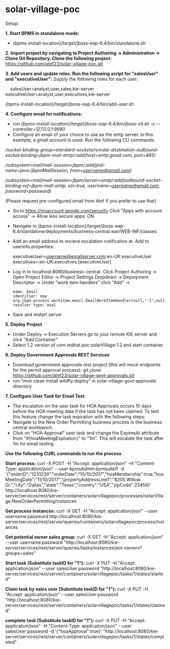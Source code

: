 # solar-village-poc

Setup:

**1. Start BPMS in standalone mode:**
  - {bpms-install-location}/target/jboss-eap-6.4/bin/standalone.sh

**2. Import project by navigating to Project Authoring -> Administration -> Clone Git Repository. Clone the following project:**
  https://github.com/atef23/solar-village-poc.git

**3. Add users and update roles. Run the following script for "salesUser" and "executiveUser":**
Supply the following roles for each user:
      
        salesUser=analyst,user,sales,kie-server
        executiveUser=analyst,user,executives,kie-server
      
{bpms-install-location}/target/jboss-eap-6.4/bin/add-user.sh

**4. Configure email for notifications:**
  - run *{bpms-install-location}/target/jboss-eap-6.4/bin/jboss-cli.sh -c --controller=127.0.0.1:9990*
  - Configure an email of your choice to use as the smtp server. In this example, a gmail account is used. Run the following    CLI commands:
  
  */socket-binding-group=standard-sockets/remote-destination-outbound-socket-binding=jbpm-mail-smtp/:add(host=smtp.gmail.com, port=465)*
  
 */subsystem=mail/mail-session=jbpm/:add(jndi-name=java:/jbpmMailSession, from=username@gmail.com)*  
 
 */subsystem=mail/mail-session=jbpm/server=smtp/:add(outbound-socket-binding-ref=jbpm-mail-smtp, ssl=true, username=username@gmail.com, password=password)*     
  
(Please request pre-configured email from Atef if you prefer to use that)

  - Go to https://myaccount.google.com/security Click "Apps with account access" -> Allow less secure apps: ON
  
  - Navigate to {bpms-install-location}/target/jboss-eap-6.4/standalone/deployments/business-central.war/WEB-INF/classes
  - Add an email address to recieve escalation notification at. Add to userinfo.properties:
      
      executiveUser=username@emailserver.com:en-UK:executiveUser
      executives=:en-UK:executives:[executiveUser]
      
  - Log in to localhost:8080/business-central. Click Project Authoring -> Open Project Editor -> Project Settings Dropdown ->       Deployment Descriptor -> Under "work item handlers" click "Add" -> 

        name: Email
        identifier: new org.jbpm.process.workitem.email.EmailWorkItemHandler(null,"-1",null,null,true)
        resolver type: mvel
        
  - Save and restart server
  
  
**5. Deploy Project**
- Under Deploy -> Execution Servers go to your remote KIE server and click "Add Container"
- Select 1.2 version of com.redhat.poc:solarVillage:1.2 and start container

**6. Deploy Government Approvals REST Services**
- Download government approvals rest project (this will mock endpoints for the permit approval process): git clone https://github.com/atef23/solar-village-govt-approvals.git
- run "mvn clean install wildfly:deploy" in solar-village-govt-approvals directory

**7. Configure User Task for Email Test**
- The escalation on the user task for HOA Approvals occurs 10 days before the HOA meeting date if the task has not been claimed. To test this feature change the task expiration with the following steps:
- Navigate to the New Order Permitting business process in the business central workbench.
- Click on "HOA Approval" user task and change the ExpiresAt attribute from                              "#{hoaMeetingExpiration}" to "1m". This will escalate the task after 1m for email testing.

**Use the following CURL commands to run the process**

**Start process:**
curl -X POST -H "Accept: application/json" -H "Content-Type: application/json" --user bpmsAdmin:bpmsuite1! -d '{"orderID":"1231234","orderDate":"10/10/2017","hoaMembership":true,"hoaMeetingDate":"11/10/2017","propertyAddressLine1":"8205 Willow Dr.","city":"Dallas","state":"Texas","country":"USA","zipCode":23456}' http://localhost:8080/kie-server/services/rest/server/containers/solarvillagepoc/processes/solarVillage.NewOrderPermitting/instances

**Get process instances:**
curl -X GET -H "Accept: application/json" --user username:password http://localhost:8080/kie-server/services/rest/server/queries/containers/solarvillagepoc/process/instances

**Get potential owner sales group:**
curl -X GET -H "Accept: application/json" --user username:password "http://localhost:8080/kie-server/services/rest/server/queries/tasks/instances/pot-owners?groups=sales"

**Start task (Substitute taskID for "1"):**
curl -X PUT -H "Accept: application/json" --user salesUser:password "http://localhost:8080/kie-server/services/rest/server/containers/solarvillagepoc/tasks/1/states/started"

**Claim task by sales user (Substitute taskID for "1"):**
curl -X PUT -H "Accept: application/json" --user salesUser:password "http://localhost:8080/kie-server/services/rest/server/containers/solarvillagepoc/tasks/1/states/claimed"

**complete task (Substitute taskID for "1"):**
curl -X PUT -H "Accept: application/json" -H "Content-Type: application/json" --user salesUser:password -d '{"hoaApproval":true}' "http://localhost:8080/kie-server/services/rest/server/containers/solarvillagepoc/tasks/1/states/completed"
